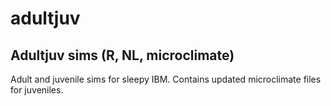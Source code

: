 # adultjuv
## Adultjuv sims (R, NL, microclimate)
Adult and juvenile sims for sleepy IBM. Contains updated microclimate files for juveniles. 
